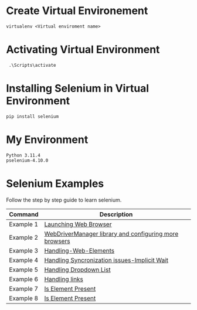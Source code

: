 # Create Virtual Environement

```
virtualenv <Virtual enviroment name>
```

# Activating Virtual Environment

```
 .\Scripts\activate
```

# Installing Selenium in Virtual Environment

```
pip install selenium
```

# My Environment

```commandline
Python 3.11.4
pselenium-4.10.0
```

# Selenium Examples

Follow the step by step guide to learn selenium.

| Command   | Description                                                                          |
|-----------|--------------------------------------------------------------------------------------|           
| Example 1 | [Launching Web Browser](Seleniums-Examples/Example-1)                                |
| Example 2 | [WebDriverManager library and configuring more browsers](Seleniums-Examples/Example-2) |
| Example 3 | [Handling-Web-Elements](Seleniums-Examples/Example-3)
| Example 4 | [Handling Syncronization issues-Implicit Wait](Seleniums-Examples/Example-4)
| Example 5 | [Handling Dropdown List](Seleniums-Examples/Example-5)
| Example 6 | [Handling links](Seleniums-Examples/Example-6)
| Example 7 | [Is Element Present](Seleniums-Examples/Example-7)
| Example 8 | [Is Element Present](Seleniums-Examples/Example-8)